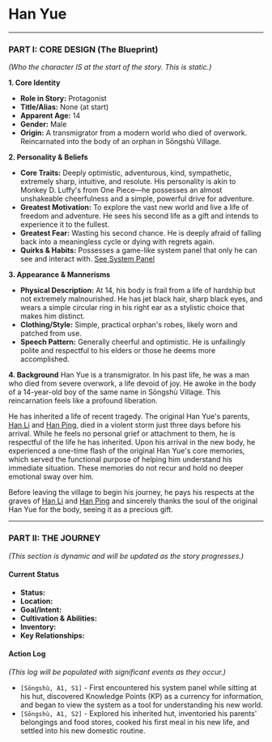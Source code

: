 # Han Yue

---

### **PART I: CORE DESIGN (The Blueprint)**
*(Who the character IS at the start of the story. This is static.)*

**1. Core Identity**
* **Role in Story:** Protagonist
* **Title/Alias:** None (at start)
* **Apparent Age:** 14
* **Gender:** Male
* **Origin:** A transmigrator from a modern world who died of overwork. Reincarnated into the body of an orphan in Sōngshù Village.

**2. Personality & Beliefs**
* **Core Traits:** Deeply optimistic, adventurous, kind, sympathetic, extremely sharp, intuitive, and resolute. His personality is akin to Monkey D. Luffy's from One Piece—he possesses an almost unshakeable cheerfulness and a simple, powerful drive for adventure.
* **Greatest Motivation:** To explore the vast new world and live a life of freedom and adventure. He sees his second life as a gift and intends to experience it to the fullest.
* **Greatest Fear:** Wasting his second chance. He is deeply afraid of falling back into a meaningless cycle or dying with regrets again.
* **Quirks & Habits:** Possesses a game-like system panel that only he can see and interact with. [See System Panel](./system_panel.md)

**3. Appearance & Mannerisms**
* **Physical Description:** At 14, his body is frail from a life of hardship but not extremely malnourished. He has jet black hair, sharp black eyes, and wears a simple circular ring in his right ear as a stylistic choice that makes him distinct.
* **Clothing/Style:** Simple, practical orphan's robes, likely worn and patched from use.
* **Speech Pattern:** Generally cheerful and optimistic. He is unfailingly polite and respectful to his elders or those he deems more accomplished.

**4. Background**
Han Yue is a transmigrator. In his past life, he was a man who died from severe overwork, a life devoid of joy. He awoke in the body of a 14-year-old boy of the same name in Sōngshù Village. This reincarnation feels like a profound liberation.

He has inherited a life of recent tragedy. The original Han Yue's parents, [Han Li](./han_li.md) and [Han Ping](./han_ping.md), died in a violent storm just three days before his arrival. While he feels no personal grief or attachment to them, he is respectful of the life he has inherited. Upon his arrival in the new body, he experienced a one-time flash of the original Han Yue's core memories, which served the functional purpose of helping him understand his immediate situation. These memories do not recur and hold no deeper emotional sway over him.

Before leaving the village to begin his journey, he pays his respects at the graves of [Han Li](./han_li.md) and [Han Ping](./han_ping.md) and sincerely thanks the soul of the original Han Yue for the body, seeing it as a precious gift.

---

### **PART II: THE JOURNEY**
*(This section is dynamic and will be updated as the story progresses.)*

#### **Current Status**
* **Status:**
* **Location:**
* **Goal/Intent:**
* **Cultivation & Abilities:**
* **Inventory:**
* **Key Relationships:**

#### **Action Log**
*(This log will be populated with significant events as they occur.)*

* `[Sōngshù, A1, S1]` - First encountered his system panel while sitting at his hut, discovered Knowledge Points (KP) as a currency for information, and began to view the system as a tool for understanding his new world.
* `[Sōngshù, A1, S2]` - Explored his inherited hut, inventoried his parents' belongings and food stores, cooked his first meal in his new life, and settled into his new domestic routine.
